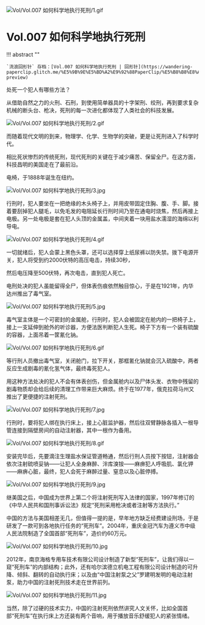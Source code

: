 
![Vol/Vol.007 如何科学地执行死刑/1.gif](https://cdn.jsdelivr.net/gh/qiaoshouzi/static/image/Vol/Vol.007%20如何科学地执行死刑/1.gif)

# Vol.007 如何科学地执行死刑

!!! abstract ""

	`流浪回形针` 存档：[Vol.007 如何科学地执行死刑 | 回形针](https://wandering-paperclip.glitch.me/%E5%9B%9E%E5%BD%A2%E9%92%88PaperClip/%E5%B8%B8%E8%A7%84Vol/Vol.007%20%E5%A6%82%E4%BD%95%E7%A7%91%E5%AD%A6%E5%9C%B0%E6%89%A7%E8%A1%8C%E6%AD%BB%E5%88%91%EF%BD%9C%E5%9B%9E%E5%BD%A2%E9%92%88.mp4?preview)

处死一个犯人有哪些方法？

从借助自然之力的火刑、石刑，到使用简单器具的十字架刑、绞刑，再到要求复杂机械的断头台、枪决，死刑的每一次进化都体现了人类社会的科技发展。

![Vol/Vol.007 如何科学地执行死刑/2.gif](https://cdn.jsdelivr.net/gh/qiaoshouzi/static/image/Vol/Vol.007%20如何科学地执行死刑/2.gif)

而随着现代文明的到来，物理学、化学、生物学的突破，更是让死刑进入了科学时代。

相比死状惨烈的传统死刑，现代死刑的关键在于减少痛苦、保留全尸。在这方面，科技昌明的美国走在了最前沿。

电椅，于1888年诞生在纽约。

![Vol/Vol.007 如何科学地执行死刑/3.jpg](https://cdn.jsdelivr.net/gh/qiaoshouzi/static/image/Vol/Vol.007%20如何科学地执行死刑/3.jpg)

行刑时，犯人要坐在一把绝缘的木头椅子上，并用皮带固定住胸、腹、手、脚。接着要刮掉犯人腿毛，以免毛发的电阻延长行刑时间乃至在通电时烧焦，然后再接上电极。另一处电极是套在犯人头顶的金属盖，中间夹着一块用盐水濡湿的海绵以利导电。

![Vol/Vol.007 如何科学地执行死刑/4.gif](https://cdn.jsdelivr.net/gh/qiaoshouzi/static/image/Vol/Vol.007%20如何科学地执行死刑/4.gif)

一切就绪后，犯人会蒙上黑色头罩，还可以选择穿上纸尿裤以防失禁。拨下电源开关，犯人将受到约2000伏特的高压电击，持续30秒，

然后电压降至500伏特，再次电击，直到犯人死亡。

电刑处决的犯人虽能留得全尸，但体表伤痕依然触目惊心，于是在1921年，内华达州推出了毒气室。

![Vol/Vol.007 如何科学地执行死刑/5.jpg](https://cdn.jsdelivr.net/gh/qiaoshouzi/static/image/Vol/Vol.007%20如何科学地执行死刑/5.jpg)

毒气室主体是一个可密封的金属舱，行刑时，犯人会被固定在舱内的一把椅子上，接上一支延伸到舱外的听诊器，方便法医判断犯人生死。椅子下方有一个装有硫酸的容器，上面吊着一筐氰化钠。

![Vol/Vol.007 如何科学地执行死刑/6.gif](https://cdn.jsdelivr.net/gh/qiaoshouzi/static/image/Vol/Vol.007%20如何科学地执行死刑/6.gif)

等行刑人员撤出毒气室，关闭舱门，拉下开关，那框氰化钠就会沉入硫酸中，两者反应生成剧毒的氰化氢气体，最终毒死犯人。

用这种方法处决的犯人不会有体表创伤，但金属舱内以及尸体头发、衣物中残留的剧毒物质却会给后续的清理工作带来巨大麻烦。终于在1977年，俄克拉荷马州又推出了更便捷的注射死刑。

![Vol/Vol.007 如何科学地执行死刑/7.jpg](https://cdn.jsdelivr.net/gh/qiaoshouzi/static/image/Vol/Vol.007%20如何科学地执行死刑/7.jpg)

行刑时，要将犯人绑在执行床上，接上心脏监护器，然后往双臂静脉各插入一根导管连接到隔壁房间的自动注射器，其中一根作为备用。

![Vol/Vol.007 如何科学地执行死刑/8.gif](https://cdn.jsdelivr.net/gh/qiaoshouzi/static/image/Vol/Vol.007%20如何科学地执行死刑/8.gif)

安装完毕后，先要滴注生理盐水保证管道畅通，然后行刑人员按下按钮，注射器会依次注射硫喷妥钠——让犯人全身麻醉、泮库溴铵——麻痹犯人呼吸肌、氯化钾——麻痹心脏，最终，犯人会死于麻醉过量、窒息以及心脏停搏。

![Vol/Vol.007 如何科学地执行死刑/9.jpg](https://cdn.jsdelivr.net/gh/qiaoshouzi/static/image/Vol/Vol.007%20如何科学地执行死刑/9.jpg)

继美国之后，中国成为世界上第二个将注射死刑写入法律的国家，1997年修订的《中华人民共和国刑事诉讼法》规定“死刑采用枪决或者注射等方法执行。”

中国的方法与美国相差无几，但值得一提的是，早年地方缺乏经费建设刑场，于是研发了一款可到各地执行任务的“死刑车”。2004年，重庆金冠汽车为遵义市中级人民法院制造了全国首部“死刑车”，造价约60万元。

![Vol/Vol.007 如何科学地执行死刑/10.jpg](https://cdn.jsdelivr.net/gh/qiaoshouzi/static/image/Vol/Vol.007%20如何科学地执行死刑/10.jpg)

2012年，南京海格专用车技术有限公司设计制造了新型“死刑车”，让我们得以一窥“死刑车”的内部结构；此外，还有哈尔滨德立机电工程有限公司设计制造的可升降、倾斜、翻转的自动执行床；以及由“中国注射泵之父”罗建明发明的电动注射泵，助力中国的注射死刑技术走在世界前列。

![Vol/Vol.007 如何科学地执行死刑/11.jpg](https://cdn.jsdelivr.net/gh/qiaoshouzi/static/image/Vol/Vol.007%20如何科学地执行死刑/11.jpg)

当然，除了过硬的技术实力，中国的注射死刑依然讲究人文关怀，比如全国首部“死刑车”在执行床上方还装有两个音响，用于播放音乐舒缓犯人的紧张情绪。
